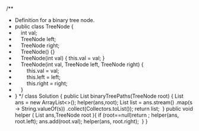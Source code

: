 /**
* Definition for a binary tree node.
* public class TreeNode {
*     int val;
*     TreeNode left;
*     TreeNode right;
*     TreeNode() {}
*     TreeNode(int val) { this.val = val; }
*     TreeNode(int val, TreeNode left, TreeNode right) {
*         this.val = val;
*         this.left = left;
*         this.right = right;
*     }
* }
*/
class Solution {
public List<String> binaryTreePaths(TreeNode root) {
List<Integer> ans = new ArrayList<>();
helper(ans,root);
List<String> list = ans.stream()
.map(s -> String.valueOf(s))
.collect(Collectors.toList());
return list;
​
}
public void helper ( List<Integer> ans,TreeNode root ){
if (root==null)return ;
helper(ans, root.left);
ans.add(root.val);
helper(ans, root.right);
​
}
}